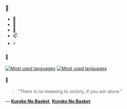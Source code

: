 ### 👋

- 🔭
- 🌱
- 💬
- 📫
- ⚡

#### 🧏

[![Most used languages](https://github-readme-stats-aynah.vercel.app/api/top-langs/?username=aynh&theme=solarized-dark&langs_count=6&layout=compact&hide_title=true)](https://github.com/anuraghazra/github-readme-stats#gh-dark-mode-only)
[![Most used languages](https://github-readme-stats-aynah.vercel.app/api/top-langs/?username=aynh&theme=solarized-light&langs_count=6&layout=compact&hide_title=true)](https://github.com/anuraghazra/github-readme-stats#gh-light-mode-only)

#### 💬

> "There is no meaning to victory, if you win alone."

&mdash; [**Kuroko No Basket**](https://myanimelist.net/character.php?q=Kuroko%20No%20Basket&cat=character), [**Kuroko No Basket**](https://myanimelist.net/search/all?q=Kuroko%20No%20Basket&cat=all)
